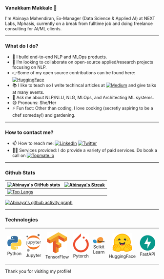 ### Vanakkam Makkale 🙏

I'm Abinaya Mahendiran, Ex-Manager (Data Science & Applied AI) at NEXT Labs, Mphasis, currently on a break from fulltime job and doing freelance consulting for AI/ML clients.

---

### What do I do?
- 🔭 I build end-to-end NLP and MLOps products.
- 👯 I’m looking to collaborate on open-source applied/research projects focusing on NLP.
- 👉Some of my open source contributions can be found here: <a href="https://huggingface.co/abinayam" target="_blank"><img src="https://img.shields.io/badge/huggingface-%40abinayam-yellow" alt="HuggingFace"></a>
- 📚 I like to teach so I write techincal articles at <a href="https://medium.com/@abinayamahendiran" target="_blank"><img src="https://img.shields.io/badge/medium-%40abinayamahendiran-brightgreen" alt="Medium"></a> and give talks at many events.
- 💬 Ask me about NLP/NLU, NLG, MLOps, and Architecting ML systems.
- 😄 Pronouns: She/Her
- ⚡ Fun fact: Other than coding, I love cooking (secretly aspiring to be a chef someday!) and gardening.

---

### How to contact me?
- 📫 How to reach me: <a href="https://www.linkedin.com/in/abinayamahendiran" target="_blank"><img src="https://img.shields.io/badge/LinkedIn-%230077B5.svg?&style=flat-square&logo=linkedin&logoColor=white" alt="LinkedIn"></a>
<a href="https://twitter.com/freakynut" target="_blank"><img src="https://img.shields.io/badge/Twitter-%231DA1F2.svg?&style=flat-square&logo=twitter&logoColor=white" alt="Twitter"></a>
- 🧑‍🏫 Services provided: I do provide a variety of paid services. Do book a call on <a href="https://topmate.io/abinaya_mahendiran" target="_blank"><img src="https://img.shields.io/badge/topmate.io-abinaya_mahendiran-red" alt="Topmate.io"></a>

---

### Github Stats

| ![Abinaya's GitHub stats](https://github-readme-stats-sigma-five.vercel.app/api?username=AbinayaM02&show_icons=true&theme=radical) | [![Abinaya's Streak](https://streak-stats.demolab.com?user=AbinayaM02&theme=dark&border_radius=7&mode=weekly)](https://git.io/streak-stats) |
| ------------------------------------------------------------ | ------------------------------------------------------------ |
| [![Top Langs](https://github-readme-stats-sigma-five.vercel.app/api/top-langs/?username=AbinayaM02&layout=compact&&show_icons=true&theme=radical)](https://github.com/anuraghazra/github-readme-stats) |                                                                                                                 

[![Abinaya's github activity graph](https://github-readme-activity-graph.vercel.app?username=AbinayaM02&bg_color=121212&color=d01bc4&line=9e4c98&point=dd13a7&area=true&hide_border=true)](https://github.com/ashutosh00710/github-readme-activity-graph)

---
### Technologies

<div align="center">
<table align="center">
    <tr>
        <td align="center" width="140" height="112.43">
            <img src="./assets/icons/python.jpeg" width="65px"/>
            <br /> Python
        </td>
        <td align="center" width="140" height="112.43">
            <img src="./assets/icons/jupyter.png" width="65px"/>
            <br /> Jupyter
        </td>
        <td align="center" width="140" height="112.43">
            <img src="./assets/icons/tensorflow.png" width="65px"/>
            <br /> TensorFlow
        </td>
        <td align="center" width="140" height="112.43">
            <img src="./assets/icons/pytorch.png" width="65px"/>
            <br /> Pytorch
        </td>
        <td align="center" width="140" height="112.43">
            <img src="./assets/icons/scikitlearn.png" width="65px"/>
            <br /> Scikit Learn
        </td>
        </td>
        <td align="center" width="140" height="112.43">
            <img src="./assets/icons/HF.png" width="65px"/>
            <br /> HuggingFace
        </td>
        <td align="center" width="140" height="112.43">
            <img src="./assets/icons/fastapi.png" width="65px"/>
            <br /> FastAPI
        </td>
        <td align="center" width="140" height="112.43">
            <img src="./assets/icons/docker.png" width="65px"/>
            <br /> Docker
        </td>
    </tr>
</table>
</div>

Thank you for visiting my profile!
